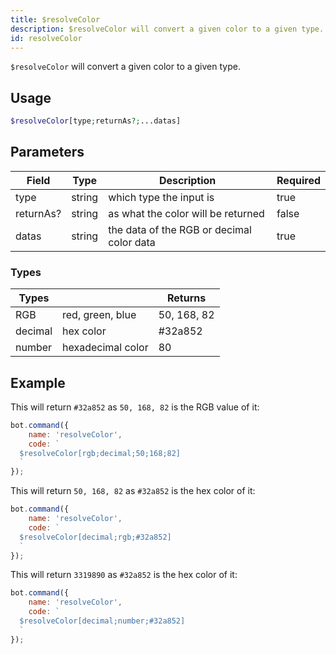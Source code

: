 ```yaml
---
title: $resolveColor
description: $resolveColor will convert a given color to a given type.
id: resolveColor
---
```


`$resolveColor` will convert a given color to a given type.

## Usage

```php
$resolveColor[type;returnAs?;...datas]
```

## Parameters

| Field     | Type   | Description                               | Required |
|-----------|--------|-------------------------------------------|----------|
| type      | string | which type the input is                   | true     |
| returnAs? | string | as what the color will be returned        | false    |
| datas     | string | the data of the RGB or decimal color data | true     |

### Types

| Types   |                   | Returns     |
|---------|-------------------|-------------|
| RGB     | red, green, blue  | 50, 168, 82 |
| decimal | hex color         | #32a852     |
| number  | hexadecimal color | 80          |

## Example

This will return `#32a852` as `50, 168, 82` is the RGB value of it:

```javascript
bot.command({
    name: 'resolveColor',
    code: `
  $resolveColor[rgb;decimal;50;168;82]
  `
});
```

This will return `50, 168, 82` as `#32a852` is the hex color of it:

```javascript
bot.command({
    name: 'resolveColor',
    code: `
  $resolveColor[decimal;rgb;#32a852]
  `
});
```

This will return `3319890` as `#32a852` is the hex color of it:

```javascript
bot.command({
    name: 'resolveColor',
    code: `
  $resolveColor[decimal;number;#32a852]
  `
});
```